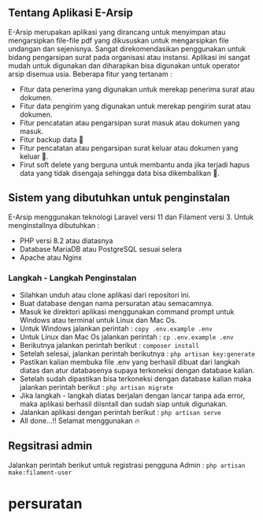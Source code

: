 ## Tentang Aplikasi E-Arsip

E-Arsip merupakan aplikasi yang dirancang untuk menyimpan atau mengarsipkan file-file pdf yang dikususkan untuk mengarsipkan file undangan dan sejenisnya. Sangat direkomendasikan penggunakan untuk bidang pengarsipan surat pada organisasi atau instansi. Aplikasi ini sangat mudah untuk digunakan dan diharapkan bisa digunakan untuk operator arsip disemua usia. Beberapa fitur yang tertanam :

- Fitur data penerima yang digunakan untuk merekap penerima surat atau dokumen.
- Fitur data pengirim yang digunakan untuk merekap pengirim surat atau dokumen.
- Fitur pencatatan atau pengarsipan surat masuk atau dokumen yang masuk.
- Fitur backup data 🚀
- Fitur pencatatan atau pengarsipan surat keluar atau dokumen yang keluar 🚀.
- Firut soft delete yang berguna untuk membantu anda jika terjadi hapus data yang tidak disengaja sehingga data bisa dikembalikan 🚀.

## Sistem yang dibutuhkan untuk penginstalan

E-Arsip menggunakan teknologi Laravel versi 11 dan Filament versi 3. Untuk menginstallnya dibutuhkan :

- PHP versi 8.2 atau diatasnya
- Database MariaDB atau PostgreSQL sesuai selera
- Apache atau Nginx

### Langkah - Langkah Penginstalan

- Silahkan unduh atau clone aplikasi dari repositori ini.
- Buat database dengan nama persuratan atau semacamnya.
- Masuk ke direktori aplikasi menggunakan command prompt untuk Windows atau terminal untuk Linux dan Mac Os.
- Untuk Windows jalankan perintah : ```copy .env.example .env```
- Untuk Linux dan Mac Os jalankan perintah : ```cp .env.example .env```
- Berikutnya jalankan perintah berikut : ```composer install```
- Setelah selesai, jalankan perintah berikutnya : ```php artisan key:generate```
- Pastikan kalian membuka file .env yang berhasil dibuat dari langkah diatas dan atur databasenya supaya terkoneksi dengan database kalian.
- Setelah sudah dipastikan bisa terkoneksi dengan database kalian maka jalankan perintah berikut : ```php artisan migrate```
- Jika langkah - langkah diatas berjalan dengan lancar tanpa ada error, maka aplikasi berhasil diisntall dan sudah siap untuk digunakan.
- Jalankan aplikasi dengan perintah berikut :  ```php artisan serve```
- All done...!! Selamat menggunakan 🔥

## Regsitrasi admin

Jalankan perintah berikut untuk registrasi pengguna Admin : ```php artisan make:filament-user```

# persuratan

